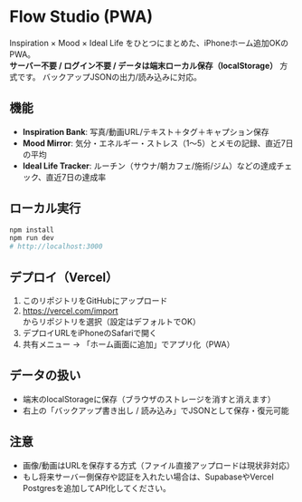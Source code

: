 # Flow Studio (PWA)

Inspiration × Mood × Ideal Life をひとつにまとめた、iPhoneホーム追加OKのPWA。  
**サーバー不要 / ログイン不要 / データは端末ローカル保存（localStorage）** 方式です。
バックアップJSONの出力/読み込みに対応。

## 機能
- **Inspiration Bank**: 写真/動画URL/テキスト＋タグ＋キャプション保存
- **Mood Mirror**: 気分・エネルギー・ストレス（1〜5）とメモの記録、直近7日の平均
- **Ideal Life Tracker**: ルーチン（サウナ/朝カフェ/施術/ジム）などの達成チェック、直近7日の達成率

## ローカル実行
```bash
npm install
npm run dev
# http://localhost:3000
```

## デプロイ（Vercel）
1. このリポジトリをGitHubにアップロード
2. https://vercel.com/import からリポジトリを選択（設定はデフォルトでOK）
3. デプロイURLをiPhoneのSafariで開く
4. 共有メニュー → 「ホーム画面に追加」でアプリ化（PWA）

## データの扱い
- 端末のlocalStorageに保存（ブラウザのストレージを消すと消えます）
- 右上の「バックアップ書き出し / 読み込み」でJSONとして保存・復元可能

## 注意
- 画像/動画はURLを保存する方式（ファイル直接アップロードは現状非対応）
- もし将来サーバー側保存や認証を入れたい場合は、SupabaseやVercel Postgresを追加してAPI化してください。
